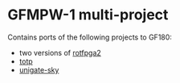 # GFMPW-1 multi-project

Contains ports of the following projects to GF180:
- two versions of [rotfpga2](https://github.com/htfab/rotfpga2/)
- [totp](https://github.com/htfab/totp)
- [unigate-sky](https://github.com/htfab/unigate-sky)
